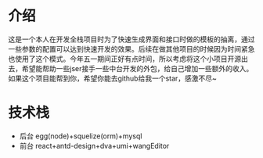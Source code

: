 # 介绍

这是一个本人在开发全栈项目时为了快速生成界面和接口时做的模板的抽离，通过一些参数的配置可以达到快速开发的效果。后续在做其他项目的时候因为时间紧急也使用了这个模式。今年五一期间正好有点时间，所以考虑将这个小项目开源出去，希望能帮助一些jser接手一些中台开发的外包，给自己增加一些额外的收入。如果这个项目能帮到你，希望你能去github给我一个star，感激不尽~

# 技术栈
- 后台
egg(node)+squelize(orm)+mysql
- 前台
react+antd-design+dva+umi+wangEditor